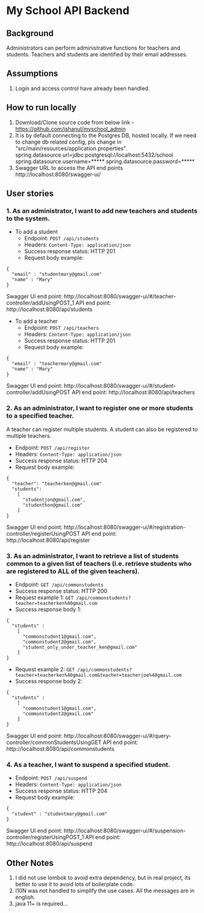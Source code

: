 # My School API Backend

## Background
Administrators can perform administrative functions for teachers and students. Teachers and students are identified by their email addresses.

## Assumptions
1. Login and access control have already been handled.

## How to run locally
1. Download/Clone source code from below link - https://github.com/ishanul/myschool_admin
2. It is by default connecting to the Postgres DB, hosted locally. If we need to change db related config, pls change in "src/main/resources/application.properties".
   spring.datasource.url=jdbc:postgresql://localhost:5432/school
   spring.datasource.username=*****
   spring.datasource.password=*****
3. Swagger URL to access the API end points
   http://localhost:8080/swagger-ui/

## User stories

### 1. As an administrator, I want to add new teachers and students to the system.

* To add a student
    * Endpoint: `POST /api/students`
    * Headers: `Content-Type: application/json`
    * Success response status: HTTP 201
    * Request body example:
```
{
  "email" : "studentmary@gmail.com"
  "name" : "Mary"
}
```

Swagger UI end point: http://localhost:8080/swagger-ui/#/teacher-controller/addUsingPOST_1
API end point: http://localhost:8080/api/students

* To add a teacher
    * Endpoint: `POST /api/teachers`
    * Headers: `Content-Type: application/json`
    * Success response status: HTTP 201
    * Request body example:
```
{
  "email" : "teachermary@gmail.com"
  "name" : "Mary"
}
```
Swagger UI end point: http://localhost:8080/swagger-ui/#/student-controller/addUsingPOST
API end point: http://localhost:8080/api/teachers

### 2. As an administrator, I want to register one or more students to a specified teacher.
A teacher can register multiple students. A student can also be registered to multiple teachers.

* Endpoint: `POST /api/register`
* Headers: `Content-Type: application/json`
* Success response status: HTTP 204
* Request body example:
```
{
  "teacher": "teacherken@gmail.com"
  "students":
    [
      "studentjon@gmail.com",
      "studenthon@gmail.com"
    ]
}
```
Swagger UI end point: http://localhost:8080/swagger-ui/#/registration-controller/registerUsingPOST
API end point: http://localhost:8080/api/register

### 3. As an administrator, I want to retrieve a list of students common to a given list of teachers (i.e. retrieve students who are registered to ALL of the given teachers).

* Endpoint: `GET /api/commonstudents`
* Success response status: HTTP 200
* Request example 1: `GET /api/commonstudents?teacher=teacherken%40gmail.com`
* Success response body 1:
```
{
  "students" :
    [
      "commonstudent1@gmail.com", 
      "commonstudent2@gmail.com",
      "student_only_under_teacher_ken@gmail.com"
    ]
}
```
* Request example 2: `GET /api/commonstudents?teacher=teacherken%40gmail.com&teacher=teacherjoe%40gmail.com`
* Success response body 2:
```
{
  "students" :
    [
      "commonstudent1@gmail.com", 
      "commonstudent2@gmail.com"
    ]
}
```
Swagger UI end point: http://localhost:8080/swagger-ui/#/query-controller/commonStudentsUsingGET
API end point: http://localhost:8080/api/commonstudents

### 4. As a teacher, I want to suspend a specified student.

* Endpoint: `POST /api/suspend`
* Headers: `Content-Type: application/json`
* Success response status: HTTP 204
* Request body example:
```
{
  "student" : "studentmary@gmail.com"
}
```
Swagger UI end point: http://localhost:8080/swagger-ui/#/suspension-controller/registerUsingPOST_1
API end point: http://localhost:8080/api/suspend

## Other Notes

1. I did not use lombok to avoid extra dependency, but in real project, its better to use it to avoid lots of boilerplate code.
2. l10N was not handled to simplify the use cases. All the messages are in english.
3. java 11+ is required...

